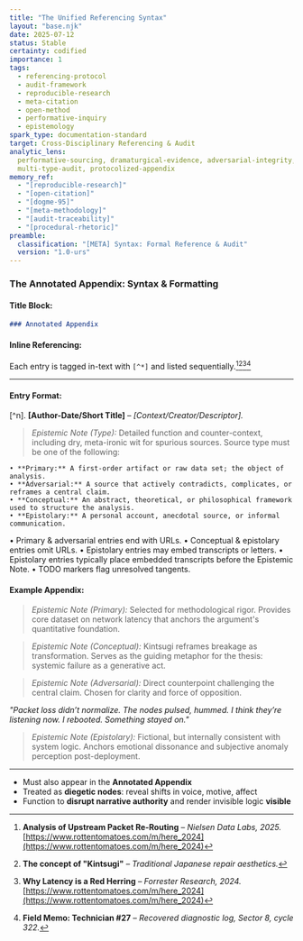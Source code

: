 ```yaml
---
title: "The Unified Referencing Syntax"
layout: "base.njk"
date: 2025-07-12
status: Stable
certainty: codified
importance: 1
tags:
  - referencing-protocol
  - audit-framework
  - reproducible-research
  - meta-citation
  - open-method
  - performative-inquiry
  - epistemology
spark_type: documentation-standard
target: Cross-Disciplinary Referencing & Audit
analytic_lens:
  performative-sourcing, dramaturgical-evidence, adversarial-integrity,
  multi-type-audit, protocolized-appendix
memory_ref:
  - "[reproducible-research]"
  - "[open-citation]"
  - "[dogme-95]"
  - "[meta-methodology]"
  - "[audit-traceability]"
  - "[procedural-rhetoric]"
preamble:
  classification: "[META] Syntax: Formal Reference & Audit"
  version: "1.0-urs"
---
```


### The Annotated Appendix: Syntax & Formatting

#### Title Block:

```markdown
### Annotated Appendix
```

#### **Inline Referencing**:

Each entry is tagged in-text with `[^*]` and listed sequentially.[^1][^2][^3][^4]

---

#### **Entry Format**:

[^n]. **[Author-Date/Short Title]** – _[Context/Creator/Descriptor]._

> _Epistemic Note (Type):_ Detailed function and counter-context, including dry, meta-ironic wit for
> spurious sources. Source type must be one of the following:

    • **Primary:** A first-order artifact or raw data set; the object of analysis.
    • **Adversarial:** A source that actively contradicts, complicates, or reframes a central claim.
    • **Conceptual:** An abstract, theoretical, or philosophical framework used to structure the analysis.
    • **Epistolary:** A personal account, anecdotal source, or informal communication.

• Primary & adversarial entries end with URLs. • Conceptual & epistolary entries omit URLs. •
Epistolary entries may embed transcripts or letters. • Epistolary entries typically place embedded
transcripts before the Epistemic Note. • TODO markers flag unresolved tangents.

#### **Example Appendix**:

[^1]: **Analysis of Upstream Packet Re-Routing** – _Nielsen Data Labs, 2025._
    [https://www.rottentomatoes.com/m/here_2024](https://www.rottentomatoes.com/m/here_2024)

> _Epistemic Note (Primary):_ Selected for methodological rigor. Provides core dataset on network
> latency that anchors the argument's quantitative foundation.

[^2]: **The concept of "Kintsugi"** – _Traditional Japanese repair aesthetics._

> _Epistemic Note (Conceptual):_ Kintsugi reframes breakage as transformation. Serves as the guiding
> metaphor for the thesis: systemic failure as a generative act.

[^3]: **Why Latency is a Red Herring** – _Forrester Research, 2024._
    [https://www.rottentomatoes.com/m/here_2024](https://www.rottentomatoes.com/m/here_2024)

> _Epistemic Note (Adversarial):_ Direct counterpoint challenging the central claim. Chosen for
> clarity and force of opposition.

[^4]: **Field Memo: Technician #27** – _Recovered diagnostic log, Sector 8, cycle 322._

_"Packet loss didn’t normalize. The nodes pulsed, hummed. I think they’re listening now. I rebooted.
Something stayed on."_

> _Epistemic Note (Epistolary):_ Fictional, but internally consistent with system logic. Anchors
> emotional dissonance and subjective anomaly perception post-deployment.

---

- Must also appear in the **Annotated Appendix**
- Treated as **diegetic nodes**: reveal shifts in voice, motive, affect
- Function to **disrupt narrative authority** and render invisible logic **visible**
